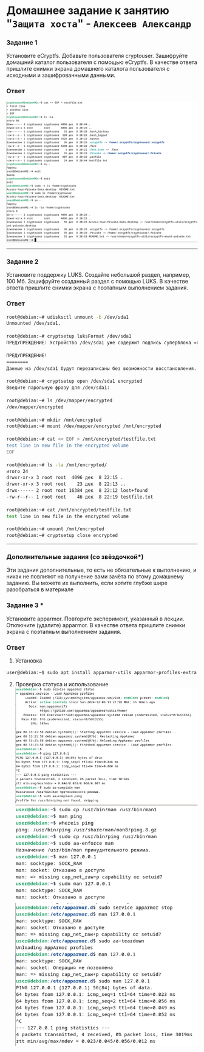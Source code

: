 # Домашнее задание к занятию "`Защита хоста`" - `Алексеев Александр`

### Задание 1
Установите eCryptfs.
Добавьте пользователя cryptouser.
Зашифруйте домашний каталог пользователя с помощью eCryptfs.
В качестве ответа пришлите снимки экрана домашнего каталога пользователя с исходными и зашифрованными данными.  
### Ответ

![crypted-user-home-dir-access-denied](02-img/img-13-2-task1-ecryptfs1-crypted-user-home-dir-access-denied.png)

--- 

### Задание 2
Установите поддержку LUKS.
Создайте небольшой раздел, например, 100 Мб.
Зашифруйте созданный раздел с помощью LUKS.
В качестве ответа пришлите снимки экрана с поэтапным выполнением задания.


### Ответ
``` bash
root@debian:~# udisksctl unmount -b /dev/sda1
Unmounted /dev/sda1.

root@debian:~# cryptsetup luksFormat /dev/sda1
ПРЕДУПРЕЖДЕНИЕ: Устройство /dev/sda1 уже содержит подпись суперблока «ext4».

ПРЕДУПРЕЖДЕНИЕ!
========
Данные на /dev/sda1 будут перезаписаны без возможности восстановления.

root@debian:~# cryptsetup open /dev/sda1 encrypted
Введите парольную фразу для /dev/sda1: 

root@debian:~# ls /dev/mapper/encrypted 
/dev/mapper/encrypted

root@debian:~# mkdir /mnt/encrypted
root@debian:~# mount /dev/mapper/encrypted /mnt/encrypted

root@debian:~# cat << EOF > /mnt/encrypted/testfile.txt
test line in new file in the encrypted volume
EOF

root@debian:~# ls -la /mnt/encrypted/
итого 24
drwxr-xr-x 3 root root  4096 дек  8 22:15 .
drwxr-xr-x 3 root root    23 дек  8 22:13 ..
drwx------ 2 root root 16384 дек  8 22:12 lost+found
-rw-r--r-- 1 root root    46 дек  8 22:19 testfile.txt

root@debian:~# cat /mnt/encrypted/testfile.txt 
test line in new file in the encrypted volume

root@debian:~# umount /mnt/encrypted 
root@debian:~# cryptsetup close encrypted 
```

---  

### Дополнительные задания (со звёздочкой*)
Эти задания дополнительные, то есть не обязательные к выполнению, и никак не повлияют на получение вами зачёта по этому домашнему заданию. Вы можете их выполнить, если хотите глубже шире разобраться в материале

### Задание 3 *
Установите apparmor.
Повторите эксперимент, указанный в лекции.
Отключите (удалите) apparmor.
В качестве ответа пришлите снимки экрана с поэтапным выполнением задания.

### Ответ
1. Установка  
``` bash
user@debian:~$ sudo apt install apparmor-utils apparmor-profiles-extra -y
```  
2. Проверка статуса и использование  
![apparmor1-installed](02-img/img-13-2-apparmor1-intalled.png)
![cluster-master-node-replicas](02-img/img-13-2-apparmor2-implied.png)
![cluster-master-node-replicas](02-img/img-13-2-apparmor3-stopped&teardown.png)
